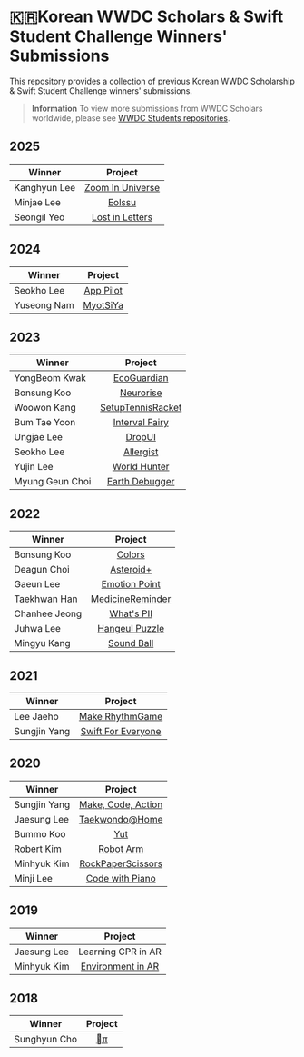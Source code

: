 # 🇰🇷Korean WWDC Scholars & Swift Student Challenge Winners' Submissions

This repository provides a collection of previous Korean WWDC Scholarship & Swift Student Challenge winners' submissions.

> **Information**
> To view more submissions from WWDC Scholars worldwide, please see [WWDC Students repositories](https://github.com/wwdc).
## 2025

| Winner        | Project       |
| ------------- |:-------------:|
| Kanghyun Lee  | [Zoom In Universe](https://github.com/hhhello0507/Zoom-In-Universe) |
| Minjae Lee | [Eolssu](https://github.com/mini-min/Eolssu) |
| Seongil Yeo | [Lost in Letters](https://github.com/YeoSeongil/Lost-in-Letters) |

## 2024

| Winner        | Project       |
| ------------- |:-------------:|
| Seokho Lee  | [App Pilot](https://github.com/Mercen-Lee/App-Pilot) |
| Yuseong Nam  | [MyotSiYa](https://github.com/99yuseong/myot-si-ya) |


## 2023

| Winner        | Project       |
| ------------- |:-------------:|
| YongBeom Kwak  | [EcoGuardian](https://github.com/yongbeomkwak/EcoGuardian-WWDC) |
| Bonsung Koo  | [Neurorise](https://github.com/terry-koo/WWDC23_Neurorise) |
| Woowon Kang  | [SetupTennisRacket](https://github.com/mosiccan/setup-tennis-racket) |
| Bum Tae Yoon | [Interval Fairy](https://github.com/ayaysir/Interval-Fairy) |
| Ungjae Lee  | [DropUI](https://github.com/NuPlay/DropUI) |
| Seokho Lee  | [Allergist](https://github.com/Mercen-Lee/Allergist) |
| Yujin Lee  | [World Hunter](https://github.com/yujinnee/WorldHunter) |
| Myung Geun Choi  | [Earth Debugger](https://github.com/mgdgc/earth-debugger) |


## 2022

| Winner        | Project       |
| ------------- |:-------------:|
| Bonsung Koo  | [Colors](https://github.com/terry-koo/WWDC22_Colors) |
| Deagun Choi  | [Asteroid+](https://github.com/ChoiysApple/Asteroids-Plus) |
| Gaeun Lee  | [Emotion Point](https://github.com/rriver2/WWDC--Ep-) |
| Taekhwan Han | [MedicineReminder](https://github.com/TaekH/WWDC22_MedicineReminder) |
| Chanhee Jeong | [What's PII](https://github.com/chaneeii/WWDC22_WhatsPII)  |
| Juhwa Lee | [Hangeul Puzzle](https://github.com/Juhwa-Lee1023/Hangeul)  |
| Mingyu Kang | [Sound Ball](https://github.com/KoreaMango/SwiftStudentChallenge2022)  |


## 2021

| Winner        | Project       |
| ------------- |:-------------:|
| Lee Jaeho  | [Make RhythmGame](https://github.com/jaeho0718/WWDC2021_Student_Challenge) |
| Sungjin Yang | [Swift For Everyone](https://github.com/RedoC-github/Swift-For-Everyone) |


## 2020

| Winner        | Project       |
| ------------- |:-------------:|
| Sungjin Yang  | [Make, Code, Action](https://github.com/RedoC-github/Make-Code-Action) |
| Jaesung Lee   | [Taekwondo@Home](https://github.com/x-0o0/Taekwondo-at-Home) |
| Bummo Koo     | [Yut](https://github.com/gbmksquare/WWDC-2020/tree/a95849b2de81ebff17341a958e13692a41e7cbe0) |
| Robert Kim    | [Robot Arm](https://github.com/skull8888888/wwdc2020/tree/7a8fd5946cf40a0a4fd6d91b4851e3048aa984a9) |
| Minhyuk Kim   | [RockPaperScissors](https://github.com/mininny/RockPaperScissors-WWDC20/tree/42b95e562d50f93cc10782535105aad995ebf111) |
| Minji Lee     | [Code with Piano](https://github.com/manju-minji/wwdc20) |

## 2019

| Winner        | Project       |
| ------------- |:-------------:|
| Jaesung Lee   | Learning CPR in AR |
| Minhyuk Kim   | [Environment in AR](https://github.com/mininny/WWDC19) |

## 2018

| Winner        | Project       |
| ------------- |:-------------:|
| Sunghyun Cho  | [π](https://github.com/anaclumos/WWDC18) |
